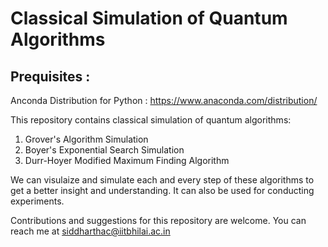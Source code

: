 # Classical Simulation of Quantum Algorithms

## Prequisites :

Anconda Distribution for Python : https://www.anaconda.com/distribution/

This repository contains classical simulation of quantum algorithms:

1. Grover's Algorithm Simulation
2. Boyer's Exponential Search Simulation
3. Durr-Hoyer Modified Maximum Finding Algorithm

We can visulaize and simulate each and every step of these algorithms to get a better insight and understanding.
It can also be used for conducting experiments.

Contributions and suggestions for this repository are welcome. You can reach me at siddharthac@iitbhilai.ac.in
